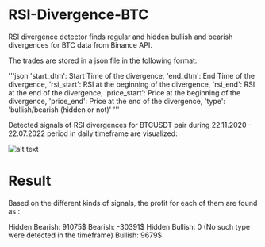 # RSI-Divergence-BTC

RSI divergence detector finds regular and hidden bullish and bearish divergences for BTC data from Binance API.

The trades are stored in a json file in the following format:

'''json
  'start_dtm': Start Time of the divergence,
  'end_dtm': End Time of the divergence,
  'rsi_start': RSI at the beginning of the divergence,
  'rsi_end': RSI at the end of the divergence,
  'price_start': Price at the beginning of the divergence,
  'price_end': Price at the end of the divergence,
  'type': 'bullish/bearish (hidden or not)'
'''

Detected signals of RSI divergences for BTCUSDT pair during 22.11.2020 - 22.07.2022 period in daily timeframe are visualized:

![alt text](https://github.com/mertcan79/RSI-Divergence-BTC/blob/main/img/rsi.JPG)

# Result 

Based on the different kinds of signals, the profit for each of them are found as :

Hidden Bearish: 91075$
Bearish: -30391$
Hidden Bullish: 0 (No such type were detected in the timeframe)
Bullish: 9679$
